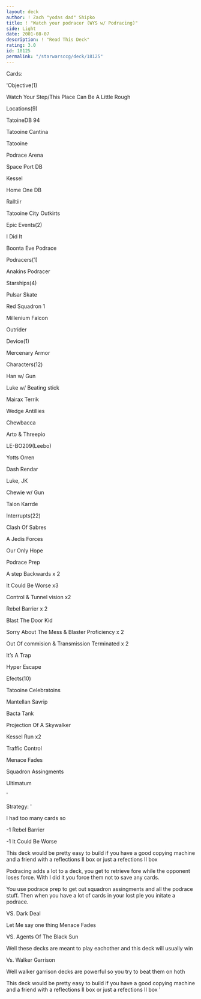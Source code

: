 ```yaml
---
layout: deck
author: ! Zach "yodas dad" Shipko
title: ! "Watch your podracer (WYS w/ Podracing)"
side: Light
date: 2001-08-07
description: ! "Read This Deck"
rating: 3.0
id: 18125
permalink: "/starwarsccg/deck/18125"
---
```

Cards: 

'Objective(1)

Watch Your Step/This Place Can Be A Little Rough


Locations(9)

TatoineDB 94

Tatooine Cantina

Tatooine

Podrace Arena

Space Port DB

Kessel

Home One DB

Ralltiir

Tatooine City Outkirts


Epic Events(2)

I Did It

Boonta Eve Podrace


Podracers(1)

Anakins Podracer


Starships(4)

Pulsar Skate

Red Squadron 1

Millenium Falcon

Outrider


Device(1)

Mercenary Armor


Characters(12)

Han w/ Gun

Luke w/ Beating stick

Mairax Terrik

Wedge Antillies

Chewbacca

Arto & Threepio

LE-BO209(Leebo)

Yotts Orren

Dash Rendar

Luke, JK

Chewie w/ Gun

Talon Karrde


Interrupts(22)

Clash Of Sabres

A Jedis Forces

Our Only Hope

Podrace Prep

A step Backwards x 2

It Could Be Worse x3

Control & Tunnel vision x2

Rebel Barrier x 2

Blast The Door Kid

Sorry About The Mess & Blaster Proficiency x 2

Out Of commision & Transmission Terminated x 2

It’s A Trap

Hyper Escape



Efects(10)

Tatooine Celebratoins

Mantellan Savrip

Bacta Tank

Projection Of A Skywalker

Kessel Run x2

Traffic Control

Menace Fades

Squadron Assingments

Ultimatum




'

Strategy: '

I had too many cards so

-1 Rebel Barrier

-1 It Could Be Worse


This deck would be pretty easy to build if you have a good copying machine and a friend with a reflections II box or just a refections II box


Podracing adds a lot to a deck, you get to retrieve fore while the opponent loses force.  With I did it you force them not to save any cards. 


You use podrace prep to get out squadron assingments and all the podrace stuff. Then when you have a lot of cards in your lost ple you initate a podrace.

VS. Dark Deal

Let Me say one thing Menace Fades


VS. Agents Of The Black Sun

Well these decks are meant to play eachother and this deck will usually win


Vs. Walker Garrison

Well walker garrison decks are powerful so you try to  beat them on hoth



This deck would be pretty easy to build if you have a good copying machine and a friend with a reflections II box or just a refections II box '
